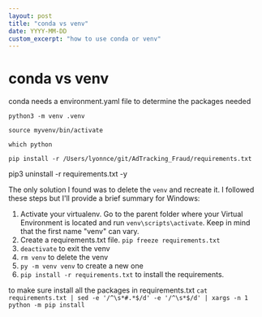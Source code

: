```yaml
---
layout: post
title: "conda vs venv"
date: YYYY-MM-DD
custom_excerpt: "how to use conda or venv"
---
```


# conda vs venv

conda needs a environment.yaml file to determine the packages needed

 `python3 -m venv .venv`

`source myvenv/bin/activate`

`which python`

`pip install -r /Users/lyonnce/git/AdTracking_Fraud/requirements.txt`

pip3 uninstall -r requirements.txt -y

The only solution I found was to delete the `venv` and recreate it. I followed these steps but I'll provide a brief summary for Windows:

1. Activate your virtualenv. Go to the parent folder where your Virtual Environment is located and run `venv\scripts\activate`. Keep in mind that the first name "venv" can vary.
2. Create a requirements.txt file. `pip freeze requirements.txt`
3. `deactivate` to exit the venv
4. `rm venv` to delete the venv
5. `py -m venv venv` to create a new one
6. `pip install -r requirements.txt` to install the requirements.

to make sure install all the packages in requirements.txt
`cat requirements.txt | sed -e '/^\s*#.*$/d' -e '/^\s*$/d' | xargs -n 1 python -m pip install`